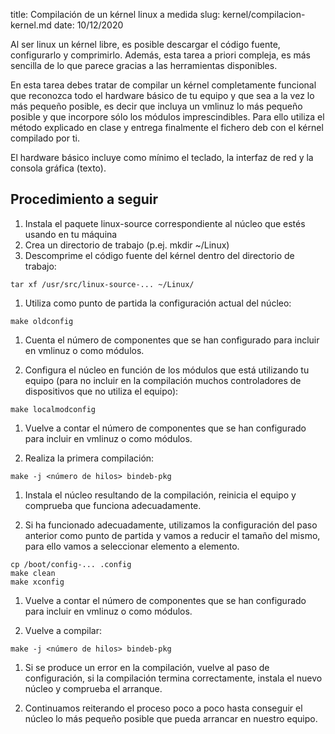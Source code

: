 title: Compilación de un kérnel linux a medida
slug: kernel/compilacion-kernel.md
date: 10/12/2020

Al ser linux un kérnel libre, es posible descargar el código fuente,
configurarlo y comprimirlo. Además, esta tarea a priori compleja, es
más sencilla de lo que parece gracias a las herramientas disponibles.

En esta tarea debes tratar de compilar un kérnel completamente
funcional que reconozca todo el hardware básico de tu equipo y que sea
a la vez lo más pequeño posible, es decir que incluya un vmlinuz lo
más pequeño posible y que incorpore sólo los módulos
imprescindibles. Para ello utiliza el método explicado en clase y
entrega finalmente el fichero deb con el kérnel compilado por ti.

El hardware básico incluye como mínimo el teclado, la interfaz de red
y la consola gráfica (texto).

## Procedimiento a seguir

1. Instala el paquete linux-source correspondiente al núcleo que estés
   usando en tu máquina
1. Crea un directorio de trabajo (p.ej. mkdir ~/Linux)
1. Descomprime el código fuente del kérnel dentro del directorio de
   trabajo:
   
```
tar xf /usr/src/linux-source-... ~/Linux/
```

1. Utiliza como punto de partida la configuración actual del núcleo:

```
make oldconfig
```

1. Cuenta el número de componentes que se han configurado para incluir
   en vmlinuz o como módulos.

1. Configura el núcleo en función de los módulos que está utilizando
   tu equipo (para no incluir en la compilación muchos controladores
   de dispositivos que no utiliza el equipo):
   
```
make localmodconfig
```

1. Vuelve a contar el número de componentes que se han configurado
   para incluir en vmlinuz o como módulos.

1. Realiza la primera compilación:

```
make -j <número de hilos> bindeb-pkg
```

1. Instala el núcleo resultando de la compilación, reinicia el equipo
   y comprueba que funciona adecuadamente.
   
1. Si ha funcionado adecuadamente, utilizamos la configuración del
   paso anterior como punto de partida y vamos a reducir el tamaño del
   mismo, para ello vamos a seleccionar elemento a elemento.
   
```
cp /boot/config-... .config
make clean
make xconfig
```

1. Vuelve a contar el número de componentes que se han configurado
   para incluir en vmlinuz o como módulos.

1. Vuelve a compilar:

```
make -j <número de hilos> bindeb-pkg
```

1. Si se produce un error en la compilación, vuelve al paso de
   configuración, si la compilación termina correctamente, instala el
   nuevo núcleo y comprueba el arranque.
   
1. Continuamos reiterando el proceso poco a poco hasta conseguir el
   núcleo lo más pequeño posible que pueda arrancar en nuestro
   equipo.
   
